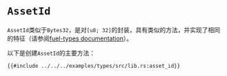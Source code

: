 # `AssetId`

`AssetId`类似于`Bytes32`，是对`[u8; 32]`的封装，具有类似的方法，并实现了相同的特征（请参阅[fuel-types documentation](https://docs.rs/fuel-types/0.49.0/fuel_types/struct.AssetId.html)）。

以下是创建`AssetId`的主要方法：

```rust,ignore
{{#include ../../../examples/types/src/lib.rs:asset_id}}
```
